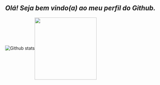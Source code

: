 ## __*Olá! Seja bem vindo(a) ao meu perfil do Github.*__
![Github stats](https://github-readme-stats.vercel.app/api?username=Jonasnascimento335&show_icons=true&theme=github_dark&border_radius=16&locale=pt-br&)<img align="center" src="https://media.giphy.com/media/juua9i2c2fA0AIp2iq/giphy.gif" height="200" width="200"/>
